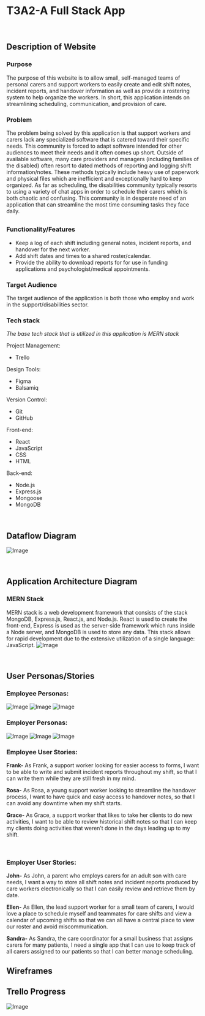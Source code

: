 # T3A2-A Full Stack App

<br>

## Description of Website
### <strong>Purpose</strong>
The purpose of this website is to allow small, self-managed teams of personal carers and support workers to easily create and edit shift notes, incident reports, and handover information as well as provide a rostering system to help organize the workers.  In short, this application intends on streamlining scheduling, communication, and provision of care. 

### <strong>Problem</strong>
The problem being solved by this application is that support workers and carers lack any specialized software that is catered toward their specific needs.  This community is forced to adapt software intended for other audiences to meet their needs and it often comes up short.  Outside of available software, many care providers and managers (including families of the disabled) often resort to dated methods of reporting and logging shift information/notes. These methods typically include heavy use of paperwork and physical files which are inefficient and exceptionally hard to keep organized. As far as scheduling, the disabilities community typically resorts to using a variety of chat apps in order to schedule their carers which is both chaotic and confusing.  This community is in desperate need of an application that can streamline the most time consuming tasks they face daily.

### <strong></strong>

##
### <strong>Functionality/Features</strong>
- Keep a log of each shift including general notes, incident reports, and handover for the next worker.
- Add shift dates and times to a shared roster/calendar.
- Provide the ability to download reports for for use in funding applications and psychologist/medical appointments.

### <strong>Target Audience</strong>
The target audience of the application is both those who employ and work in the support/disabilities sector. 

### <strong>Tech stack</strong>
*The base tech stack that is utilized in this application is MERN stack*

Project Management:
- Trello

Design Tools:
- Figma
- Balsamiq

Version Control:
- Git
- GitHub

Front-end:
- React
- JavaScript
- CSS
- HTML

Back-end:
- Node.js
- Express.js
- Mongoose
- MongoDB


<br>

## Dataflow Diagram
![Image](./docs/DFD.png)

<br>

## Application Architecture Diagram
### MERN Stack
MERN stack is a web development framework that consists of the stack MongoDB, Express.js, React.js, and Node.js. React is used to create the front-end, Express is used as the server-side framework which runs inside a Node server, and MongoDB is used to store any data. This stack allows for rapid development due to the extensive utilization of a single language: JavaScript.
![Image](./docs/AAD.png)

<br>

## User Personas/Stories

### <strong>Employee Personas:</strong>
![Image](./docs/Persona-Frank.png)
![Image](./docs/Persona-Grace.png)
![Image](./docs/Persona-Rosa.png)

### <strong>Employer Personas:</strong>
![Image](./docs/Persona-Sandra.png)
![Image](./docs/Persona-John.png)
![Image](./docs/Persona-Ellen.png)

### <strong>Employee User Stories:</strong>

<strong>Frank-</strong> 
As Frank, a support worker looking for easier access to forms, I want to be able to write and submit incident reports throughout my shift, so that I can write them while they are still fresh in my mind.

<strong>Rosa-</strong> 
 As Rosa, a young support worker looking to streamline the handover process, I want to have quick and easy access to handover notes, so that I can avoid any downtime when my shift starts.

<strong>Grace-</strong> 
As Grace, a support worker that likes to take her clients to do new activities, I want to be able to review historical shift notes so that I can keep my clients doing activities that weren’t done in the days leading up to my shift.

<br>

### <strong>Employer User Stories:</strong>

<strong>John-</strong> 
As John, a parent who employs carers for an adult son with care needs, I want a way to store all shift notes and incident reports produced by care workers electronically so that I can easily review and retrieve them by date.

<strong>Ellen-</strong> 
As Ellen, the lead support worker for a small team of carers, I would love a place to schedule myself and teammates for care shifts and view a calendar of upcoming shifts so that we can all have a central place to view our roster and avoid miscommunication.

<strong>Sandra-</strong> 
As Sandra, the care coordinator for a small business that assigns carers for many patients, I need a single app that I can use to keep track of all carers assigned to our patients so that I can better manage scheduling.



## Wireframes


## Trello Progress
![Image](./docs/trello.png)